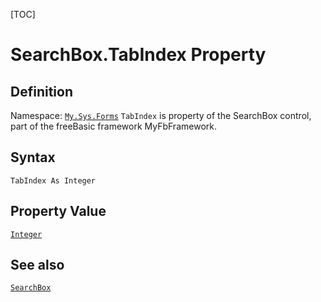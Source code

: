 [TOC]
# SearchBox.TabIndex Property

## Definition
Namespace: [`My.Sys.Forms`](My.Sys.Forms.md)
`TabIndex` is property of the SearchBox control, part of the freeBasic framework MyFbFramework.
## Syntax
```freeBasic
TabIndex As Integer
```
## Property Value
[`Integer`]("https://www.freebasic.net/wiki/KeyPgInteger")
## See also
[`SearchBox`](SearchBox.md)
